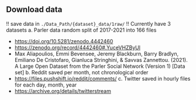 ## Download data ##

!! save data in ```./Data_Path/{dataset}_data/1raw/``` !!
Currently have 3 datasets 
a. Parler data random split of 2017-2021 into 166 files
  - https://doi.org/10.5281/zenodo.4442460
  - https://zenodo.org/record/4442460#.YuceVHZByUl 
  - Max Aliapoulios, Emmi Bevensee, Jeremy Blackburn, Barry Bradlyn, Emiliano De Cristofaro, Gianluca Stringhini, & Savvas Zannettou. (2021). A Large Open Dataset from the Parler Social Network (Version 1) [Data set]
b. Reddit saved per month, not chronological order
  - https://files.pushshift.io/reddit/comments/ 
c. Twitter saved in hourly files for each day, month, year
  - https://archive.org/details/twitterstream 